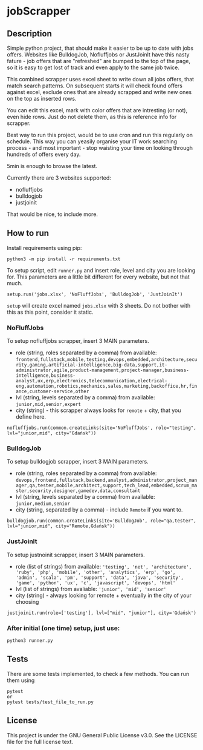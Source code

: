 # jobScrapper

## Description
Simple python project, that should make it easier to be up to date with jobs offers. Websites like BulldogJob, Nofluffjobs or JustJoinIt have this nasty fature - job offers that are "refreshed" are bumped to the top of the page, so it is easy to get lost of track and even apply to the same job twice. 

This combined scrapper uses excel sheet to write down all jobs offers, that match search patterns. On subsequent starts it will check found offers against excel, exclude ones that are already scrapped and write new ones on the top as inserted rows. 

You can edit this excel, mark with color offers that are intresting (or not), even hide rows. Just do not delete them, as this is reference info for scrapper.

Best way to run this project, would be to use cron and run this regularly on schedule. This way you can yeasily organise your IT work searching process - and most important - stop waisting your time on looking through hundreds of offers every day. 

5min is enough to browse the latest.

Currently there are 3 websites supported:
- nofluffjobs
- bulldogjob
- justjoinit

That would be nice, to include more.

## How to run
Install requirements using pip:
```
python3 -m pip install -r requirements.txt
```
To setup script, edit `runner.py` and insert role, level and city you are looking for. This parameters are a little bit different for every website, but not that much.
```
setup.run('jobs.xlsx', 'NoFluffJobs', 'BulldogJob', 'JustJoinIt')
```
`setup` will create excel named `jobs.xlsx` with 3 sheets. Do not bother with this as this point, consider it static.

### NoFluffJobs
To setup nofluffjobs scrapper, insert 3 MAIN parameters. 
- role (string, roles separated by a comma) from available: `frontend,fullstack,mobile,testing,devops,embedded,architecture,security,gaming,artificial-intelligence,big-data,support,it-administrator,agile,product-management,project-manager,business-intelligence,business-analyst,ux,erp,electronics,telecommunication,electrical-eng,automation,robotics,mechanics,sales,marketing,backoffice,hr,finance,customer-service,other`
- lvl (string, levels separated by a comma) from available: `junior,mid,senior,expert`
- city (string) - this scrapper always looks for `remote` + city, that you define here.
```
nofluffjobs.run(common.createLinks(site='NoFluffJobs', role="testing", lvl="junior,mid", city="Gdańsk"))
```

### BulldogJob
To setup bulldogjob scrapper, insert 3 MAIN parameters.

- role (string, roles separated by a comma) from available: `devops,frontend,fullstack,backend,analyst,administrator,project_manager,qa,tester,mobile,architect,support,tech_lead,embedded,scrum_master,security,designer,gamedev,data,consultant`
- lvl (string, levels separated by a comma) from available: `junior,medium,senior`
- city (string, separated by a comma) - include `Remote` if you want to.
```
bulldogjob.run(common.createLinks(site='BulldogJob', role="qa,tester", lvl="junior,mid", city="Remote,Gdańsk"))
```

### JustJoinIt

To setup justnoinit scrapper, insert 3 MAIN parameters.
- role (list of strings) from available: `'testing', 'net', 'architecture', 'ruby', 'php', 'mobile', 'other', 'analytics', 'erp', 'go', 'admin', 'scala', 'pm', 'support', 'data', 'java', 'security', 'game', 'python', 'ux', 'c', 'javascript', 'devops', 'html'`
- lvl (list of strings) from avaliable: `'junior', 'mid', 'senior'`
- city (string) - always looking for remote + eventually in the city of your choosing
```
justjoinit.run(role=['testing'], lvl=["mid", "junior"], city='Gdańsk')
```

### After initial (one time) setup, just use:
```
python3 runner.py
```

## Tests
There are some tests implemented, to check a few methods. You can run them using
```
pytest 
or 
pytest tests/test_file_to_run.py
```

## License 
This project is under the GNU General Public License v3.0. See the LICENSE file for the full license text.